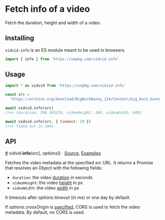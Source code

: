 # Fetch info of a video

Fetch the duration, height and width of a video.

## Installing

`vidvid-info` is an ES module meant to be used in browsers.

```javascript
import { info } from 'https://unpkg.com/vidvid-info'
```

## Usage

```javascript
import * as vidvid from 'https://unpkg.com/vidvid-info'

const src =
  'https://archive.org/download/BigBuckBunny_124/Content/big_buck_bunny_720p_surround.mp4'

await vidvid.info(src)
//=> {duration: 596.503219, videoHeight: 360, videoWidth: 640}

await vidvid.info(src, { timeout: 10 })
//=> Timed out in 10ms.
```

## API

<a name="info" href="#info">#</a> vidvid.<b>info</b>(<i>src</i>[,
<i>options</i>]) ·
[Source](https://github.com/severo/vidvid-info/blob/master/index.js),
[Examples](https://observablehq.com/@severo/hello-vidvid-info)

Fetches the video metadata at the specified <i>src</i> URL. It returns a Promise
that resolves an Object with the following fields:

- `duration`: the video
  [duration](https://developer.mozilla.org/en-US/docs/Web/API/HTMLMediaElement/duration)
  in seconds
- `videoHeight`: the video
  [height](https://developer.mozilla.org/en-US/docs/Web/API/HTMLVideoElement/videoHeight)
  in px
- `videoWidth`: the video
  [width](https://developer.mozilla.org/en-US/docs/Web/API/HTMLVideoElement/videoWidth)
  in px

It timeouts after <i>options.timeout</i> (in ms) or one day by default.

If <i>options.crossOrigin</i> is
[specified](https://developer.mozilla.org/en-US/docs/Web/API/HTMLImageElement/crossOrigin#Value),
CORS is used to fetch the video metadata. By default, no CORS is used.
